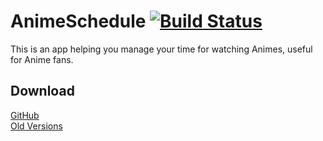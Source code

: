 # AnimeSchedule [![Build Status](https://travis-ci.com/lxfly2000/AnimeSchedule.svg?branch=master)](https://travis-ci.com/lxfly2000/AnimeSchedule)
This is an app helping you manage your time for watching Animes, useful for Anime fans.

## Download
[GitHub](https://github.com/lxfly2000/AnimeSchedule/releases)  
[Old Versions](https://pan.baidu.com/s/1lV_6a4OVBDGzHV59WY5Uug)
